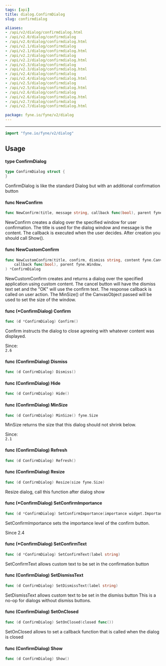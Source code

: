 ```yaml
---
tags: [api]
title: dialog.ConfirmDialog
slug: confirmdialog

aliases:
- /api/v2/dialog/confirmdialog.html
- /api/v2.0/dialog/confirmdialog
- /api/v2.0/dialog/confirmdialog.html
- /api/v2.1/dialog/confirmdialog
- /api/v2.1/dialog/confirmdialog.html
- /api/v2.2/dialog/confirmdialog
- /api/v2.2/dialog/confirmdialog.html
- /api/v2.3/dialog/confirmdialog
- /api/v2.3/dialog/confirmdialog.html
- /api/v2.4/dialog/confirmdialog
- /api/v2.4/dialog/confirmdialog.html
- /api/v2.5/dialog/confirmdialog
- /api/v2.5/dialog/confirmdialog.html
- /api/v2.6/dialog/confirmdialog
- /api/v2.6/dialog/confirmdialog.html
- /api/v2.7/dialog/confirmdialog
- /api/v2.7/dialog/confirmdialog.html

package: fyne.io/fyne/v2/dialog
---
```



---
```go
import "fyne.io/fyne/v2/dialog"
```

## Usage

#### type ConfirmDialog

```go
type ConfirmDialog struct {
}
```

ConfirmDialog is like the standard Dialog but with an additional confirmation button

#### func  NewConfirm

```go
func NewConfirm(title, message string, callback func(bool), parent fyne.Window) *ConfirmDialog
```
NewConfirm creates a dialog over the specified window for user confirmation. The title is used for the dialog window and message is the content. The callback is executed when the user decides. After creation you should call Show().

#### func  NewCustomConfirm

```go
func NewCustomConfirm(title, confirm, dismiss string, content fyne.CanvasObject,
	callback func(bool), parent fyne.Window,
) *ConfirmDialog
```
NewCustomConfirm creates and returns a dialog over the specified application using custom content. The cancel button will have the dismiss text set and the "OK" will use the confirm text. The response callback is called on user action. The MinSize() of the CanvasObject passed will be used to set the size of the window.

#### func (*ConfirmDialog) Confirm

```go
func (d *ConfirmDialog) Confirm()
```
Confirm instructs the dialog to close agreeing with whatever content was displayed.


<div class="since">Since: <code>
2.6</code></div>

#### func (ConfirmDialog) Dismiss

```go
func (d ConfirmDialog) Dismiss()
```

#### func (ConfirmDialog) Hide

```go
func (d ConfirmDialog) Hide()
```

#### func (ConfirmDialog) MinSize

```go
func (d ConfirmDialog) MinSize() fyne.Size
```
MinSize returns the size that this dialog should not shrink below.


<div class="since">Since: <code>
2.1</code></div>

#### func (ConfirmDialog) Refresh

```go
func (d ConfirmDialog) Refresh()
```

#### func (ConfirmDialog) Resize

```go
func (d ConfirmDialog) Resize(size fyne.Size)
```
Resize dialog, call this function after dialog show

#### func (*ConfirmDialog) SetConfirmImportance

```go
func (d *ConfirmDialog) SetConfirmImportance(importance widget.Importance)
```
SetConfirmImportance sets the importance level of the confirm button.

Since 2.4

#### func (*ConfirmDialog) SetConfirmText

```go
func (d *ConfirmDialog) SetConfirmText(label string)
```
SetConfirmText allows custom text to be set in the confirmation button

#### func (ConfirmDialog) SetDismissText

```go
func (d ConfirmDialog) SetDismissText(label string)
```
SetDismissText allows custom text to be set in the dismiss button This is a no-op for dialogs without dismiss buttons.

#### func (ConfirmDialog) SetOnClosed

```go
func (d ConfirmDialog) SetOnClosed(closed func())
```
SetOnClosed allows to set a callback function that is called when the dialog is closed

#### func (ConfirmDialog) Show

```go
func (d ConfirmDialog) Show()
```
